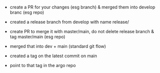* create a PR for your changes (esg branch) & merged them into develop branc (esg repo)
* created a release branch from develop with name release/<version>
* create PR to merge it with master/main, do not delete release branch & tag master/main (esg repo)

* merged that into dev + main (standard git flow)
* created a tag on the latest commit on main
* point to that tag in the argo repo 
